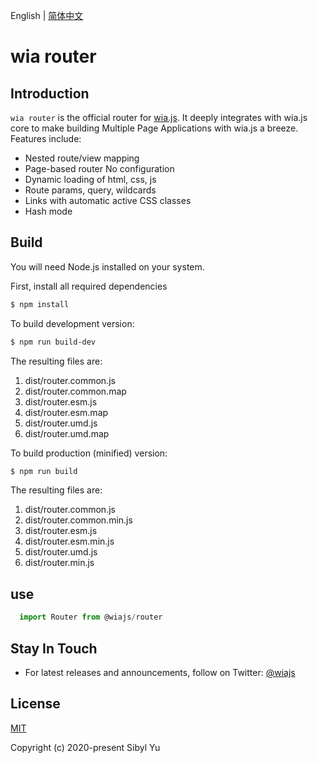 English | [简体中文](./README.CN.md)

# wia router

## Introduction

`wia router` is the official router for [wia.js](https://www.wia.pub). It deeply integrates with wia.js core to make building Multiple Page Applications with wia.js a breeze. Features include:

- Nested route/view mapping
- Page-based router No configuration
- Dynamic loading of html, css, js
- Route params, query, wildcards
- Links with automatic active CSS classes
- Hash mode

## Build

You will need Node.js installed on your system.

First, install all required dependencies

```bash
$ npm install
```

To build development version:

```bash
$ npm run build-dev
```

The resulting files are:

1. dist/router.common.js
2. dist/router.common.map
3. dist/router.esm.js
4. dist/router.esm.map
5. dist/router.umd.js
6. dist/router.umd.map

To build production (minified) version:

```bash
$ npm run build
```

The resulting files are:

1. dist/router.common.js
2. dist/router.common.min.js
3. dist/router.esm.js
4. dist/router.esm.min.js
5. dist/router.umd.js
6. dist/router.min.js

## use

```js
  import Router from @wiajs/router
```

## Stay In Touch

- For latest releases and announcements, follow on Twitter: [@wiajs](https://twitter.com/wiajs)

## License

[MIT](http://opensource.org/licenses/MIT)

Copyright (c) 2020-present Sibyl Yu
